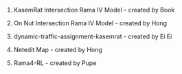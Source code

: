 1) KasemRat Intersection Rama IV Model - created by Book

2) On Nut Intersection Rama IV Model - created by Hong

3) dynamic-traffic-assignment-kasemrat - created by Ei Ei 

4) Netedit Map - created by Hong

5) Rama4-RL - created by Pupe

